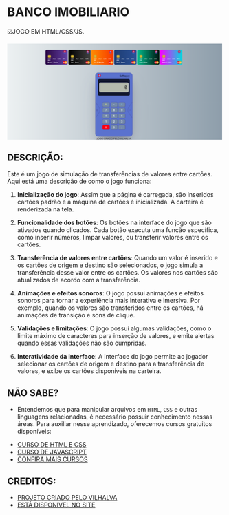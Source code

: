 # BANCO IMOBILIARIO
☑️JOGO EM HTML/CSS/JS.

<img src="FOTO.png" align="center" width="500"> <br> 

## DESCRIÇÃO:
Este é um jogo de simulação de transferências de valores entre cartões. Aqui está uma descrição de como o jogo funciona:

1. **Inicialização do jogo**: Assim que a página é carregada, são inseridos cartões padrão e a máquina de cartões é inicializada. A carteira é renderizada na tela.

2. **Funcionalidade dos botões**: Os botões na interface do jogo que são ativados quando clicados. Cada botão executa uma função específica, como inserir números, limpar valores, ou transferir valores entre os cartões.

3. **Transferência de valores entre cartões**: Quando um valor é inserido e os cartões de origem e destino são selecionados, o jogo simula a transferência desse valor entre os cartões. Os valores nos cartões são atualizados de acordo com a transferência.

4. **Animações e efeitos sonoros**: O jogo possui animações e efeitos sonoros para tornar a experiência mais interativa e imersiva. Por exemplo, quando os valores são transferidos entre os cartões, há animações de transição e sons de clique.

5. **Validações e limitações**: O jogo possui algumas validações, como o limite máximo de caracteres para inserção de valores, e emite alertas quando essas validações não são cumpridas.

6. **Interatividade da interface**: A interface do jogo permite ao jogador selecionar os cartões de origem e destino para a transferência de valores, e exibe os cartões disponíveis na carteira.

## NÃO SABE?
- Entendemos que para manipular arquivos em `HTML`, `CSS` e outras linguagens relacionadas, é necessário possuir conhecimento nessas áreas. Para auxiliar nesse aprendizado, oferecemos cursos gratuitos disponíveis:
* [CURSO DE HTML E CSS](https://github.com/VILHALVA/CURSO-DE-HTML-E-CSS)
* [CURSO DE JAVASCRIPT](https://github.com/VILHALVA/CURSO-DE-JAVASCRIPT)
* [CONFIRA MAIS CURSOS](https://github.com/VILHALVA?tab=repositories&q=+topic:CURSO)

## CREDITOS:
- [PROJETO CRIADO PELO VILHALVA](https://github.com/VILHALVA)
- [ESTÁ DISPONIVEL NO SITE](https://vilhalva.github.io/STYLER/STYLER.html)